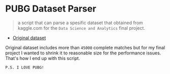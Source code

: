 # **PUBG Dataset Parser**

> a script that can parse a spesific dataset that obtained from kaggle.com for the `Data Science and Analytics` final project.

- [Original dataset](https://www.kaggle.com/c/pubg-finish-placement-prediction)

Original dataset includes more than `45000` complete matches but for my final project I wanted to shrink it to reasonable size for the performance issues. That's how I end up with this script.

```
P.S. I LOVE PUBG!
```
